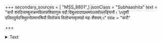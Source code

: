 +++
secondary_sources = [ "MSS_8801",]
jsonClass = "Subhaashita"
text = "करौ शरदिजाम्बुजक्रमविलासशिक्षागुरू पदौ विबुधपादपप्रथमपल्लवोल्लङ्घिनौ।  \nदृशौ दलितदुर्मदत्रिभुवनोपमानश्रियौ विलोकय विलोचनामृतमहो महः शैशवम्॥"
title = "करौ"

+++

<details><summary>Text</summary>

करौ शरदिजाम्बुजक्रमविलासशिक्षागुरू पदौ विबुधपादपप्रथमपल्लवोल्लङ्घिनौ।  
दृशौ दलितदुर्मदत्रिभुवनोपमानश्रियौ विलोकय विलोचनामृतमहो महः शैशवम्॥
</details>
